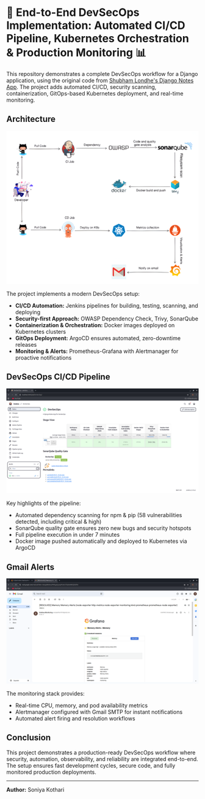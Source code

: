 # 🚀 End-to-End DevSecOps Implementation: Automated CI/CD Pipeline, Kubernetes Orchestration & Production Monitoring 📊

This repository demonstrates a complete DevSecOps workflow for a Django application, using the original code from [Shubham Londhe's Django Notes App](https://github.com/LondheShubham153/django-notes-app.git). The project adds automated CI/CD, security scanning, containerization, GitOps-based Kubernetes deployment, and real-time monitoring.  

## Architecture
![Architecture](assets/ds1.png)

The project implements a modern DevSecOps setup:
- **CI/CD Automation:** Jenkins pipelines for building, testing, scanning, and deploying
- **Security-first Approach:** OWASP Dependency Check, Trivy, SonarQube
- **Containerization & Orchestration:** Docker images deployed on Kubernetes clusters
- **GitOps Deployment:** ArgoCD ensures automated, zero-downtime releases
- **Monitoring & Alerts:** Prometheus-Grafana with Alertmanager for proactive notifications

## DevSecOps CI/CD Pipeline
![CI/CD Pipeline](assets/ds3.png)

Key highlights of the pipeline:
- Automated dependency scanning for npm & pip (58 vulnerabilities detected, including critical & high)
- SonarQube quality gate ensures zero new bugs and security hotspots
- Full pipeline execution in under 7 minutes
- Docker image pushed automatically and deployed to Kubernetes via ArgoCD

## Gmail Alerts
![Gmail Alert from Grafana](assets/ds15.PNG)

The monitoring stack provides:
- Real-time CPU, memory, and pod availability metrics
- Alertmanager configured with Gmail SMTP for instant notifications
- Automated alert firing and resolution workflows

## Conclusion
This project demonstrates a production-ready DevSecOps workflow where security, automation, observability, and reliability are integrated end-to-end. The setup ensures fast development cycles, secure code, and fully monitored production deployments.

---

**Author:** Soniya Kothari
